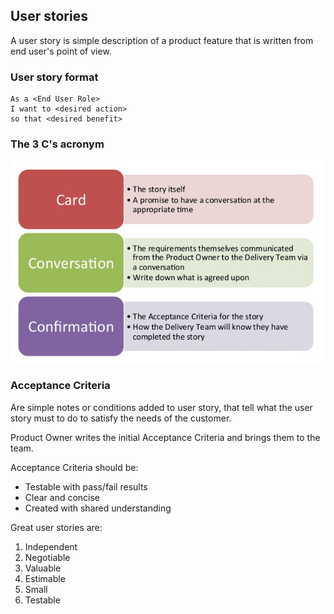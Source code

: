 ## User stories

A user story is simple description of a product feature that is written from end user's point of view.

### User story format


```
As a <End User Role>
I want to <desired action>
so that <desired benefit>
```

### The 3 C's acronym

![logo](_media/user-stories.jpg)

### Acceptance Criteria

Are simple notes or conditions added to user story, that tell what the user story must to do to satisfy the needs of the customer.

Product Owner writes the initial Acceptance Criteria and brings them to the team.

Acceptance Criteria should be:

- Testable with pass/fail results
- Clear and concise
- Created with shared understanding

Great user stories are:

1. Independent
2. Negotiable
3. Valuable
4. Estimable
5. Small
6. Testable
